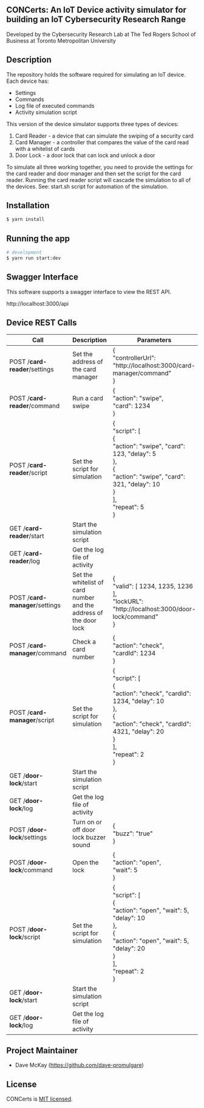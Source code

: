 ## CONCerts: An IoT Device activity simulator for building an IoT Cybersecurity Research Range

Developed by the Cybersecurity Research Lab at The Ted Rogers School of Business at Toronto Metropolitan University

## Description

The repository holds the software required for simulating an IoT device. Each device has:

- Settings
- Commands
- Log file of executed commands
- Activity simulation script

This version of the device simulator supports three types of devices:

1. Card Reader - a device that can simulate the swiping of a security card
2. Card Manager - a controller that compares the value of the card read with a whitelist of cards
3. Door Lock - a door lock that can lock and unlock a door

To simulate all three working together, you need to provide the settings for the card reader and door manager and then set the script for the card reader.  Running the card reader script will cascade the simulation to all of the devices.  See: start.sh script for automation of the simulation.

## Installation

```bash
$ yarn install
```

## Running the app

```bash
# development
$ yarn run start:dev
```

## Swagger Interface

This software supports a swagger interface to view the REST API.

http://localhost:3000/api

## Device REST Calls

| Call                            | Description                                                  | Parameters                                                   |
| ------------------------------- | ------------------------------------------------------------ | ------------------------------------------------------------ |
| POST /**card-reader**/settings  | Set the address of the card manager                          | {<br/>  "controllerUrl": "http://localhost:3000/card-manager/command"<br/>} |
| POST /**card-reader**/command   | Run a card swipe                                             | {<br/>  "action": "swipe",<br/>  "card": 1234<br/>}          |
| POST /**card-reader**/script    | Set the script for simulation                                | {<br/>  "script": [<br/>    {<br/>      "action": "swipe", "card": 123, "delay": 5<br/>    },<br/>    {<br/>      "action": "swipe", "card": 321, "delay": 10<br/>    }<br/>  ],<br/>  "repeat": 5<br/>} |
| GET /**card-reader**/start      | Start the simulation script                                  |                                                              |
| GET /**card-reader**/log        | Get the log file of activity                                 |                                                              |
| POST /**card-manager**/settings | Set the whitelist of card number and the address of the door lock | {<br/>  "valid": [ 1234, 1235, 1236  ],<br/>  "lockURL": "http://localhost:3000/door-lock/command"<br/>} |
| POST /**card-manager**/command  | Check a card number                                          | {<br/>  "action": "check",<br/>  "cardId": 1234<br/>}        |
| POST /**card-manager**/script   | Set the script for simulation                                | {<br/>  "script": [<br/>    {<br/>      "action": "check", "cardId": 1234, "delay": 10<br/>    },<br/>    {<br/>      "action": "check", "cardId": 4321,  "delay": 20<br/>    }<br/>  ],<br/>  "repeat": 2<br/>} |
| GET /**door-lock**/start        | Start the simulation script                                  |                                                              |
| GET /**door-lock**/log          | Get the log file of activity                                 |                                                              |
| POST /**door-lock**/settings    | Turn on or off door lock buzzer sound                        | {<br/>  "buzz": "true"<br/>}                                 |
| POST /**door-lock**/command     | Open the lock                                                | {<br/>  "action": "open",<br/>  "wait": 5<br/>}              |
| POST /**door-lock**/script      | Set the script for simulation                                | {<br/>  "script": [<br/>    {<br/>      "action": "open", "wait": 5, "delay": 10<br/>    },<br/>    {<br/>      "action": "open", "wait": 5, "delay": 20<br/>    }<br/>  ],<br/>  "repeat": 2<br/>} |
| GET /**door-lock**/start        | Start the simulation script                                  |                                                              |
| GET /**door-lock**/log          | Get the log file of activity                                 |                                                              |



## Project Maintainer

- Dave McKay (https://github.com/dave-promulgare)

## License

CONCerts is [MIT licensed](LICENSE).


